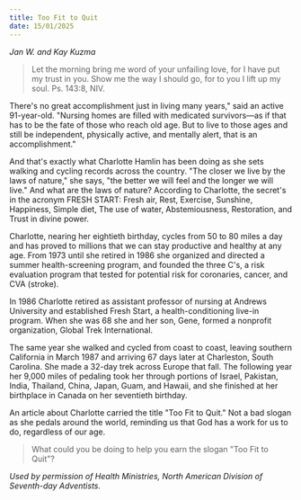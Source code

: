 ```yaml
---
title: Too Fit to Quit
date: 15/01/2025
---
```


_Jan W. and Kay Kuzma_

> <p></p>
> Let the morning bring me word of your unfailing love, for I have put my trust in you. Show me the way I should go, for to you I lift up my soul. Ps. 143:8, NIV.

There's no great accomplishment just in living many years," said an active 91-year-old. "Nursing homes are filled with medicated survivors—as if that has to be the fate of those who reach old age. But to live to those ages and still be independent, physically active, and mentally alert, that is an accomplishment."

And that's exactly what Charlotte Hamlin has been doing as she sets walking and cycling records across the country. "The closer we live by the laws of nature," she says, "the better we will feel and the longer we will live." And what are the laws of nature? According to Charlotte, the secret's in the acronym FRESH START: Fresh air, Rest, Exercise, Sunshine, Happiness, Simple diet, The use of water, Abstemiousness, Restoration, and Trust in divine power.

Charlotte, nearing her eightieth birthday, cycles from 50 to 80 miles a day and has proved to millions that we can stay productive and healthy at any age. From 1973 until she retired in 1986 she organized and directed a summer health-screening program, and founded the three C's, a risk evaluation program that tested for potential risk for coronaries, cancer, and CVA (stroke).

In 1986 Charlotte retired as assistant professor of nursing at Andrews University and established Fresh Start, a health-conditioning live-in program. When she was 68 she and her son, Gene, formed a nonprofit organization, Global Trek International.

The same year she walked and cycled from coast to coast, leaving southern California in March 1987 and arriving 67 days later at Charleston, South Carolina. She made a 32-day trek across Europe that fall. The following year her 9,000 miles of pedaling took her through portions of Israel, Pakistan, India, Thailand, China, Japan, Guam, and Hawaii, and she finished at her birthplace in Canada on her seventieth birthday.

An article about Charlotte carried the title "Too Fit to Quit." Not a bad slogan as she pedals around the world, reminding us that God has a work for us to do, regardless of our age.

> <callout></callout>
> What could you be doing to help you earn the slogan "Too Fit to Quit"?

_Used by permission of Health Ministries, North American Division of Seventh-day Adventists._